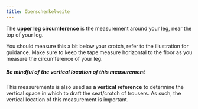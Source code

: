 ```yaml
---
title: Oberschenkelweite
---
```


The **upper leg circumference** is the measurement around your leg, near the top of your leg.

You should measure this a bit below your crotch, refer to the illustration for guidance. Make sure to keep the tape measure horizontal to the floor as you measure the circumference of your leg.

<Tip>

##### Be mindful of the vertical location of this measurement

This measurements is also used as **a vertical reference** to determine the vertical space in which to draft the seat/crotch of trousers. As such, the vertical location of this measurement is important.

</Tip>
